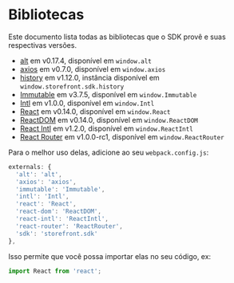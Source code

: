 # Bibliotecas

Este documento lista todas as bibliotecas que o SDK provê e suas respectivas versões.

- [alt](https://github.com/goatslacker/alt) em v0.17.4, disponível em `window.alt`
- [axios](https://github.com/mzabriskie/axios) em v0.7.0, disponível em `window.axios`
- [history](https://github.com/rackt/history) em v1.12.0, instância disponível em `window.storefront.sdk.history`
- [Immutable](https://github.com/facebook/immutable-js) em v3.7.5, disponível em `window.Immutable`
- [Intl](https://github.com/andyearnshaw/Intl.js) em v1.0.0, disponível em `window.Intl`
- [React](https://github.com/facebook/react) em v0.14.0, disponível em `window.React`
- [ReactDOM](https://github.com/facebook/react) em v0.14.0, disponível em `window.ReactDOM`
- [React Intl](https://github.com/yahoo/react-intl) em v1.2.0, disponível em `window.ReactIntl`
- [React Router](https://github.com/rackt/react-router/) em v1.0.0-rc1, disponível em `window.ReactRouter`

Para o melhor uso delas, adicione ao seu `webpack.config.js`:

```js
externals: {
  'alt': 'alt',
  'axios': 'axios',
  'immutable': 'Immutable',
  'intl': 'Intl',
  'react': 'React',
  'react-dom': 'ReactDOM',
  'react-intl': 'ReactIntl',
  'react-router': 'ReactRouter',
  'sdk': 'storefront.sdk'
},
```

Isso permite que você possa importar elas no seu código, ex:
```js
import React from 'react';
```
